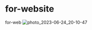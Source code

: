 # for-website
for-web
![photo_2023-06-24_20-10-47](https://github.com/user-attachments/assets/131c38f4-ac5f-479a-9829-d445f47066af)

